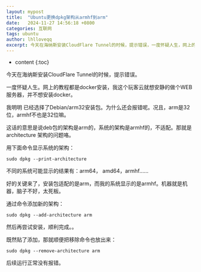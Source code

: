 ```yaml
---
layout: mypost
title:  "Ubuntu更换dpkg架构从armhf到arm"
date:   2024-11-27 14:56:18 +0800
categories: 互联网
tags: ubuntu
author: lhlloveqq
excerpt: 今天在海纳斯安装CloudFlare Tunnel的时候，提示错误，一度怀疑人生，网上的教程都是docker安装，我这个hinas就想安静的做个WEB服务器，并不想安装docker，所以下载了原生程序，我明明已经选择了Debian/arm32安装包。安装为什么还会报错呢。况且，arm是32位，armhf不也是32位嘛，这话的意思是说deb包的架构是arm的，系统的架构是armhf的，不适配。
---
```


* content
{:toc}

今天在海纳斯安装CloudFlare Tunnel的时候，提示错误。

一度怀疑人生。网上的教程都是docker安装，我这个玩客云就想安静的做个WEB服务器，并不想安装docker。

我明明 已经选择了Debian/arm32安装包。为什么还会报错呢。况且，arm是32位，armhf不也是32位嘛。

这话的意思是说deb包的架构是arm的，系统的架构是armhf的，不适配。那就是architecture 架构的问题咯。

用下面命令显示系统的架构：

    sudo dpkg --print-architecture

不同的系统可能显示的结果有：arm64， amd64，armhf……

好的关键来了，安装包适配的是arm，而我的系统显示的是armhf。机器就是机器，脑子不好，太死板。

通过命令添加新的架构：

    sudo dpkg --add-architecture arm

然后再尝试安装，顺利完成。。

既然贴了添加，那就顺便把移除命令也放出来：

    sudo dpkg --remove-architecture arm

后续运行正常没有报错。
